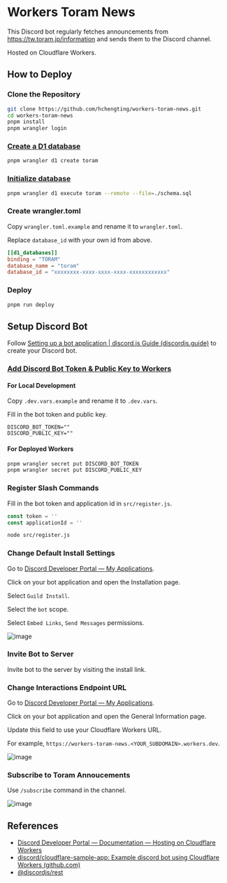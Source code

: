 # Workers Toram News

This Discord bot regularly fetches announcements from https://tw.toram.jp/information and sends them to the Discord channel.

Hosted on Cloudflare Workers.

## How to Deploy

### Clone the Repository

```bash
git clone https://github.com/hchengting/workers-toram-news.git
cd workers-toram-news
pnpm install
pnpm wrangler login
```

### [Create a D1 database](https://developers.cloudflare.com/d1/get-started/#3-create-a-database)

```bash
pnpm wrangler d1 create toram
```

### [Initialize database](https://developers.cloudflare.com/d1/get-started/#configure-your-d1-database)

```bash
pnpm wrangler d1 execute toram --remote --file=./schema.sql
```

### Create wrangler.toml

Copy `wrangler.toml.example` and rename it to `wrangler.toml`.

Replace `database_id` with your own id from above.

```toml
[[d1_databases]]
binding = "TORAM"
database_name = "toram"
database_id = "xxxxxxxx-xxxx-xxxx-xxxx-xxxxxxxxxxxx"
```

### Deploy

```bash
pnpm run deploy
```

## Setup Discord Bot

Follow [Setting up a bot application | discord.js Guide (discordjs.guide)](https://discordjs.guide/preparations/setting-up-a-bot-application.html) to create your Discord bot.

### [Add Discord Bot Token & Public Key to Workers](https://developers.cloudflare.com/workers/configuration/secrets/)

#### For Local Development

Copy `.dev.vars.example` and rename it to `.dev.vars`.

Fill in the bot token and public key.

```env
DISCORD_BOT_TOKEN=""
DISCORD_PUBLIC_KEY=""
```

#### For Deployed Workers

```bash
pnpm wrangler secret put DISCORD_BOT_TOKEN
pnpm wrangler secret put DISCORD_PUBLIC_KEY
```

### Register Slash Commands

Fill in the bot token and application id in `src/register.js`.

```javascript
const token = ''
const applicationId = ''
```

```bash
node src/register.js
```

### Change Default Install Settings

Go to [Discord Developer Portal — My Applications](https://discord.com/developers/applications).

Click on your bot application and open the Installation page.

Select `Guild Install`.

Select the `bot` scope.

Select `Embed Links`, `Send Messages` permissions.

![image](https://github.com/user-attachments/assets/b10f9f8a-5734-44bf-8272-1c91477cd8d7)

### Invite Bot to Server

Invite bot to the server by visiting the install link.

### Change Interactions Endpoint URL

Go to [Discord Developer Portal — My Applications](https://discord.com/developers/applications).

Click on your bot application and open the General Information page.

Update this field to use your Cloudflare Workers URL.

For example, `https://workers-toram-news.<YOUR_SUBDOMAIN>.workers.dev`.

![image](https://github.com/user-attachments/assets/b50da751-f31b-45bd-82f2-7bf30b762b86)

### Subscribe to Toram Annoucements

Use `/subscribe` command in the channel.

![image](https://github.com/user-attachments/assets/dcb8a948-b47a-4b4e-94ca-3b19d8770742)

## References

- [Discord Developer Portal — Documentation — Hosting on Cloudflare Workers](https://discord.com/developers/docs/tutorials/hosting-on-cloudflare-workers)
- [discord/cloudflare-sample-app: Example discord bot using Cloudflare Workers (github.com)](https://github.com/discord/cloudflare-sample-app)
- [@discordjs/rest](https://discord.js.org/docs/packages/rest/main)